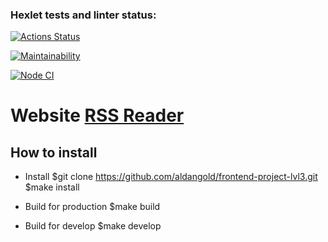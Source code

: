### Hexlet tests and linter status:
[![Actions Status](https://github.com/Shamilist/frontend-project-lvl3/workflows/hexlet-check/badge.svg)](https://github.com/Shamilist/frontend-project-lvl3/actions)

[![Maintainability](https://api.codeclimate.com/v1/badges/1792837a09ec38a1aa79/maintainability)](https://codeclimate.com/github/Shamilist/frontend-project-lvl3/maintainability)

[![Node CI](https://github.com/Shamilist/frontend-project-lvl3/actions/workflows/makefile.yml/badge.svg)](https://github.com/Shamilist/frontend-project-lvl3/actions/workflows/makefile.yml)

# Website [RSS Reader](https://frontend-project-lvl3-navy-pi.vercel.app/) #


## How to install ##

- Install
  $git clone https://github.com/aldangold/frontend-project-lvl3.git
  $make install

- Build for production
  $make build

- Build for develop
  $make develop
